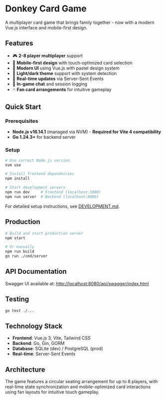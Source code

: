 # Donkey Card Game
A multiplayer card game that brings family together - now with a modern Vue.js interface and mobile-first design.

## Features

- 🎮 **2-8 player multiplayer** support
- 📱 **Mobile-first design** with touch-optimized card selection
- 🎨 **Modern UI** using Vue.js with pastel design system
- 🌙 **Light/dark theme** support with system detection
- 🔄 **Real-time updates** via Server-Sent Events
- 💬 **In-game chat** and session logging
- 🃏 **Fan card arrangements** for intuitive gameplay

## Quick Start

### Prerequisites
- **Node.js v16.14.1** (managed via NVM) - **Required for Vite 4 compatibility**
- **Go 1.24.3+** for backend server

### Setup
```bash
# Use correct Node.js version
nvm use

# Install frontend dependencies
npm install

# Start development servers
npm run dev     # Frontend (localhost:3000)
npm run server  # Backend (localhost:8080)
```

For detailed setup instructions, see [DEVELOPMENT.md](./DEVELOPMENT.md).

## Production

```bash
# Build and start production server
npm start

# Or manually
npm run build
go run ./cmd/server
```

## API Documentation

Swagger UI available at: [http://localhost:8080/api/swagger/index.html](http://localhost:8080/api/swagger/index.html)

## Testing

```bash
go test ./...
```

## Technology Stack

- **Frontend**: Vue.js 3, Vite, Tailwind CSS
- **Backend**: Go, Gin, GORM
- **Database**: SQLite (dev) / PostgreSQL (prod)
- **Real-time**: Server-Sent Events

## Architecture

The game features a circular seating arrangement for up to 8 players, with real-time state synchronization and mobile-optimized card interactions using fan layouts for intuitive touch gameplay.
